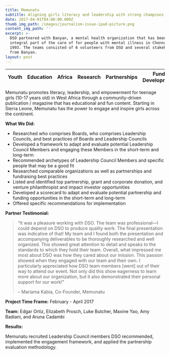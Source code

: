 ```yaml
---
title: Memunatu
subtitle: Aligning girls literacy and leadership with strong champions and partners
date: 2017-04-01T04:00:00.000Z
thumb_img_path: /images/journalism-issue-ipad-picture.png
content_img_path: ''
excerpt: >-
  DSO partnered with Banyan, a mental health organization that has been an
  integral part of the care of for people with mental illness in Chennai since
  1993. The teams consisted of 6 volunteers from DSO and several stakeholders
  from Banyan.
layout: post
---
```

| **Youth** | **Education** | **Africa** | **Research** | **Partnerships** | **Fund Development** |
| --------- | ------------- | ---------- | ------------ | ---------------- | -------------------- |



Memunatu promotes literacy, leadership, and empowerment for teenage girls (10-17 years old) in West Africa through a community-driven publication / magazine that has educational and fun content. Starting in Sierra Leone, Memunatu has the power to engage and inspire girls across the continent.

**What We Did:**

* Researched who comprises Boards, who comprises Leadership Councils, and best practices of Boards and Leadership Councils
* Developed a framework to adapt and evaluate potential Leadership Council Members and engaging these Members in the short-term and long-term
* Recommended archetypes of Leadership Council Members and specific people that may be a good fit
* Researched comparable organizations as well as partnerships and fundraising best practices
* Listed and identified top partnership, grant and corporate donation, and venture philanthropist and impact investor opportunities
* Developed a scorecard to adapt and evaluate potential partnership and funding opportunities in the short-term and long-term
* Offered specific recommendations for implementation

**Partner Testimonial:**

> “It was a pleasure working with DSO. The team was professional—I could depend on DSO to produce quality work. The final presentation was indicative of that! My team and I found both the presentation and accompanying deliverables to be thoroughly researched and well organized. This showed great attention to detail and speaks to the standards to which they hold their team. Overall, what impressed me most about DSO was how they cared about our mission. This passion showed when they engaged with our team and their own. I particularly appreciated how DSO team members \[went] out of their way to attend our event. Not only did this show eagerness to learn more about our organization, but it also demonstrated their personal support for our work!”
>
> – Mariama Kabia, Co-Founder, Memunatu

**Project Time Frame:** February - April 2017

**Team:** Edgar Ortiz, Elizabeth Prosch, Luke Butcher, Maxine Yao, Amy Badiani, and Aruna Cadambi

**Results:**

Memunatu recruited Leadership Council members DSO recommended, implemented the engagement framework, and applied the partnership evaluation methodology.
